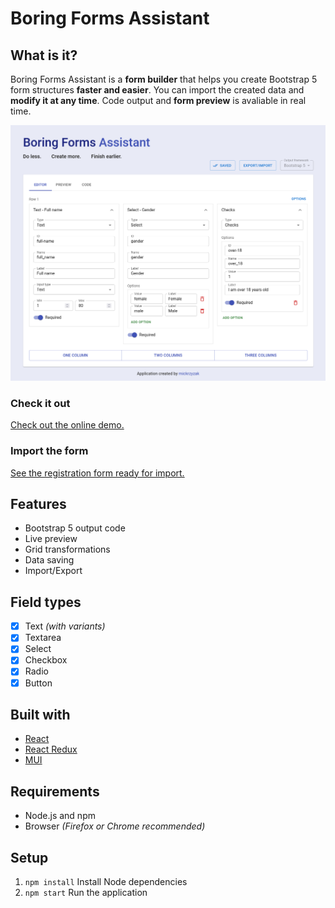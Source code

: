# Boring Forms Assistant

## What is it?

Boring Forms Assistant is a **form builder** that helps you create Bootstrap 5 form structures **faster and easier**. You can import the created data and **modify it at any time**. Code output and **form preview** is avaliable in real time.

![Screenshot](screenshot.png)

### Check it out
[Check out the online demo.](https://mickrzyzak.github.io/boring-forms-assistant/)

### Import the form
[See the registration form ready for import.](examples/registration-form.json)

## Features
- Bootstrap 5 output code
- Live preview
- Grid transformations
- Data saving
- Import/Export

## Field types
- [x] Text *(with variants)*
- [x] Textarea
- [x] Select
- [x] Checkbox
- [x] Radio
- [x] Button

## Built with
- [React](https://github.com/facebook/react)
- [React Redux](https://github.com/reduxjs/react-redux)
- [MUI](https://github.com/mui/material-ui)

## Requirements
- Node.js and npm
- Browser *(Firefox or Chrome recommended)*

## Setup
1. `npm install` Install Node dependencies
2. `npm start` Run the application
